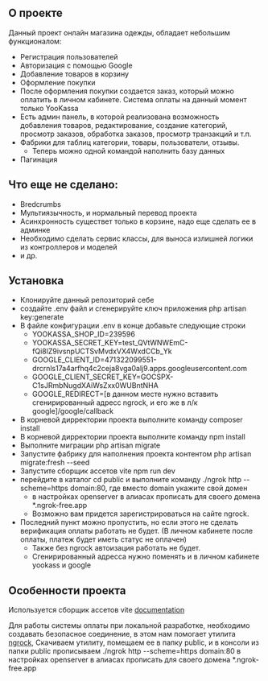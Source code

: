## О проекте

Данный проект онлайн магазина одежды, обладает небольшим функционалом:
- Регистрация пользователей
- Авторизация с помощью Google
- Добавление товаров в корзину
- Оформление покупки
- После оформления покупки создается заказ, который можно оплатить в личном кабинете. Система оплаты на данный момент только YooKassa
- Есть админ панель, в которой реализована возможность добавления товаров, редактирование, создание категорий, просмотр заказов, обработка заказов, просмотр транзакций и т.п.
- Фабрики для таблиц категории, товары, пользователи, отзывы. 
  - Теперь можно одной командой наполнить базу данных
- Пагинация

## Что еще не сделано:

- Bredcrumbs
- Мультиязычность, и нормальный перевод проекта
- Асинхронность существет только в корзине, надо еще сделать ее в админке
- Необходимо сделать сервис классы, для выноса излишней логики из контроллеров и моделей
- и др.

## Установка

- Клонируйте данный репозиторий себе
- создайте .env файл и сгенерируйте ключ приложения php artisan key:generate
- В файле конфигурации .env в конце добавьте следующие строки
  - YOOKASSA_SHOP_ID=239596
  - YOOKASSA_SECRET_KEY=test_QVtWNWEmC-fQi8lZ9ivsnpUCTSvMvdxVX4WxdCCb_Yk
  - GOOGLE_CLIENT_ID=471322099551-drcrnls17a4arfhq4c2ceja8vga0alj9.apps.googleusercontent.com
  - GOOGLE_CLIENT_SECRET_KEY=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
  - GOOGLE_REDIRECT=[в данном месте нужно вставить сгенирированный адресс ngrock, и его же в л/к google]/google/callback
- В корневой дирректории проекта выполните команду composer install
- В корневой дирректории проекта выполните команду npm install
- Выполните миграции php artisan migrate
- Запустите фабрику для наполнения проекта контентом php artisan migrate:fresh --seed
- Запустите сборщик ассетов vite npm run dev
- перейдите в каталог cd public и выполните команду ./ngrok http --scheme=https domain:80, где вместо domain укажите свой домен
  - в настройках openserver в алиасах прописать для своего домена *.ngrok-free.app 
  - Возможно вам придется зарегистрироваться на сайте ngrock.
- Последний пункт можно пропустить, но если этого не сделать верификация оплаты работать не будет. (В личном кабинете после оплаты, платеж будет иметь статус не оплачен)
  - Также без ngrock автоизация работать не будет. 
  - Сгенирированный адресса нужно поменять и в личном кабинете yookass и google

## Особенности проекта

Используется сборщик ассетов vite [documentation](https://laravel.com/docs/10.x/vite#main-content) 

Для работы системы оплаты при локальной разработке, необходимо создавать безопасное соединение, в этом нам помогает утилита [ngrock](https://ngrok.com/docs/secure-tunnels/tunnels/), Скачиваем утилиту, помещаем ее в папку public, и в консоли из папки public прописываем ./ngrok http --scheme=https domain:80 в настройках openserver в алиасах прописать для своего домена *.ngrok-free.app

